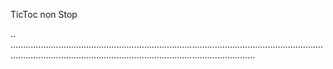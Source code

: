TicToc non Stop

..
.............................................................................................................................................................................................................................